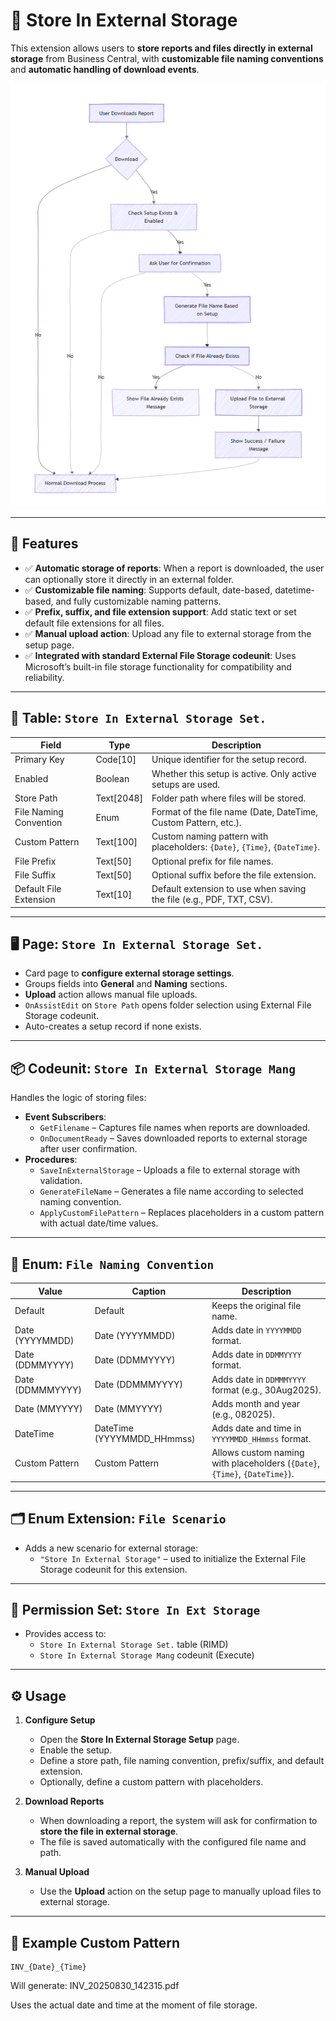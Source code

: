 # 🚀 Store In External Storage

This extension allows users to **store reports and files directly in external storage** from Business Central, with **customizable file naming conventions** and **automatic handling of download events**.

![1756553638269](FlowChart.png)

---

## 📌 Features

- ✅ **Automatic storage of reports**: When a report is downloaded, the user can optionally store it directly in an external folder.  
- ✅ **Customizable file naming**: Supports default, date-based, datetime-based, and fully customizable naming patterns.  
- ✅ **Prefix, suffix, and file extension support**: Add static text or set default file extensions for all files.  
- ✅ **Manual upload action**: Upload any file to external storage from the setup page.  
- ✅ **Integrated with standard External File Storage codeunit**: Uses Microsoft’s built-in file storage functionality for compatibility and reliability.

---

## 📂 Table: `Store In External Storage Set.`

| Field | Type | Description |
|-------|------|-------------|
| Primary Key | Code[10] | Unique identifier for the setup record. |
| Enabled | Boolean | Whether this setup is active. Only active setups are used. |
| Store Path | Text[2048] | Folder path where files will be stored. |
| File Naming Convention | Enum | Format of the file name (Date, DateTime, Custom Pattern, etc.). |
| Custom Pattern | Text[100] | Custom naming pattern with placeholders: `{Date}`, `{Time}`, `{DateTime}`. |
| File Prefix | Text[50] | Optional prefix for file names. |
| File Suffix | Text[50] | Optional suffix before the file extension. |
| Default File Extension | Text[10] | Default extension to use when saving the file (e.g., PDF, TXT, CSV). |

---

## 🖥 Page: `Store In External Storage Set.`

- Card page to **configure external storage settings**.  
- Groups fields into **General** and **Naming** sections.  
- **Upload** action allows manual file uploads.  
- `OnAssistEdit` on `Store Path` opens folder selection using External File Storage codeunit.  
- Auto-creates a setup record if none exists.

---

## 📦 Codeunit: `Store In External Storage Mang`

Handles the logic of storing files:

- **Event Subscribers**:
  - `GetFilename` – Captures file names when reports are downloaded.  
  - `OnDocumentReady` – Saves downloaded reports to external storage after user confirmation.
- **Procedures**:
  - `SaveInExternalStorage` – Uploads a file to external storage with validation.  
  - `GenerateFileName` – Generates a file name according to selected naming convention.  
  - `ApplyCustomFilePattern` – Replaces placeholders in a custom pattern with actual date/time values.  

---

## 🧩 Enum: `File Naming Convention`

| Value | Caption | Description |
|-------|--------|-------------|
| Default | Default | Keeps the original file name. |
| Date (YYYYMMDD) | Date (YYYYMMDD) | Adds date in `YYYYMMDD` format. |
| Date (DDMMYYYY) | Date (DDMMYYYY) | Adds date in `DDMMYYYY` format. |
| Date (DDMMMYYYY) | Date (DDMMMYYYY) | Adds date in `DDMMMYYYY` format (e.g., 30Aug2025). |
| Date (MMYYYY) | Date (MMYYYY) | Adds month and year (e.g., 082025). |
| DateTime | DateTime (YYYYMMDD_HHmmss) | Adds date and time in `YYYYMMDD_HHmmss` format. |
| Custom Pattern | Custom Pattern | Allows custom naming with placeholders (`{Date}`, `{Time}`, `{DateTime}`). |

---

## 🗂 Enum Extension: `File Scenario`

- Adds a new scenario for external storage:  
  - `"Store In External Storage"` – used to initialize the External File Storage codeunit for this extension.  

---

## 🔑 Permission Set: `Store In Ext Storage`

- Provides access to:
  - `Store In External Storage Set.` table (RIMD)  
  - `Store In External Storage Mang` codeunit (Execute)  

---

## ⚙️ Usage

1. **Configure Setup**
   - Open the **Store In External Storage Setup** page.  
   - Enable the setup.  
   - Define a store path, file naming convention, prefix/suffix, and default extension.  
   - Optionally, define a custom pattern with placeholders.  

2. **Download Reports**
   - When downloading a report, the system will ask for confirmation to **store the file in external storage**.  
   - The file is saved automatically with the configured file name and path.

3. **Manual Upload**
   - Use the **Upload** action on the setup page to manually upload files to external storage.  

---

## 📝 Example Custom Pattern

```text
INV_{Date}_{Time}
```
Will generate: INV_20250830_142315.pdf

Uses the actual date and time at the moment of file storage.
